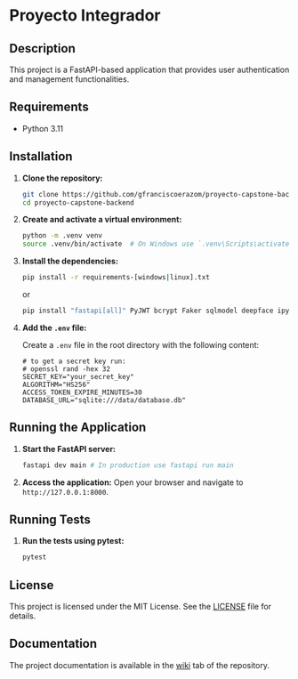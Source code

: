 # Proyecto Integrador

## Description

This project is a FastAPI-based application that provides user authentication and management functionalities.

## Requirements

- Python 3.11

## Installation

1. **Clone the repository:**

    ```sh
    git clone https://github.com/gfranciscoerazom/proyecto-capstone-backend.git
    cd proyecto-capstone-backend
    ```

2. **Create and activate a virtual environment:**

    ```sh
    python -m .venv venv
    source .venv/bin/activate  # On Windows use `.venv\Scripts\activate`
    ```

3. **Install the dependencies:**

    ```sh
    pip install -r requirements-[windows|linux].txt
    ```

    or

    ```sh
    pip install "fastapi[all]" PyJWT bcrypt Faker sqlmodel deepface ipykernel pytest isort tf-keras
    ```

4. **Add the `.env` file:**

    Create a `.env` file in the root directory with the following content:

    ```properties
    # to get a secret key run:
    # openssl rand -hex 32
    SECRET_KEY="your_secret_key"
    ALGORITHM="HS256"
    ACCESS_TOKEN_EXPIRE_MINUTES=30
    DATABASE_URL="sqlite:///data/database.db"
    ```

## Running the Application

1. **Start the FastAPI server:**

    ```sh
    fastapi dev main # In production use fastapi run main
    ```

2. **Access the application:**
    Open your browser and navigate to `http://127.0.0.1:8000`.

## Running Tests

1. **Run the tests using pytest:**

    ```sh
    pytest
    ```

## License

This project is licensed under the MIT License. See the [LICENSE](../LICENSE) file for details.

## Documentation

The project documentation is available in the [wiki](https://github.com/gfranciscoerazom/proyecto-capstone-backend/wiki) tab of the repository.
